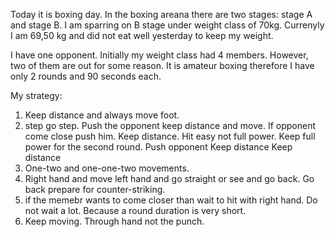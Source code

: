 
Today it is boxing day. In the boxing areana there are two stages: stage A and stage B. 
I am sparring on B stage under weight class of 70kg. Currenyly I am 69,50 kg and did not eat well yesterday to keep my weight. 

I have one opponent. Initially my weight class had 4 members. However, two of them are out for some reason. It is amateur boxing therefore I have only 2 rounds and 90 seconds each. 

My strategy: 
1) Keep distance and always move foot. 
2) step go step. Push the opponent keep distance and move. If opponent come close push him. Keep distance. Hit easy not full power. Keep full power for the second round. 
Push opponent
Keep distance 
Keep distance
2) One-two and one-one-two movements. 
3) Right hand and move left hand and go straight or see and go back. Go back prepare for counter-striking. 
4) if the memebr wants to come closer than wait to hit with right hand. Do not wait a lot. Because a round duration is very short. 
5) Keep moving. 
Through hand not the punch. 
